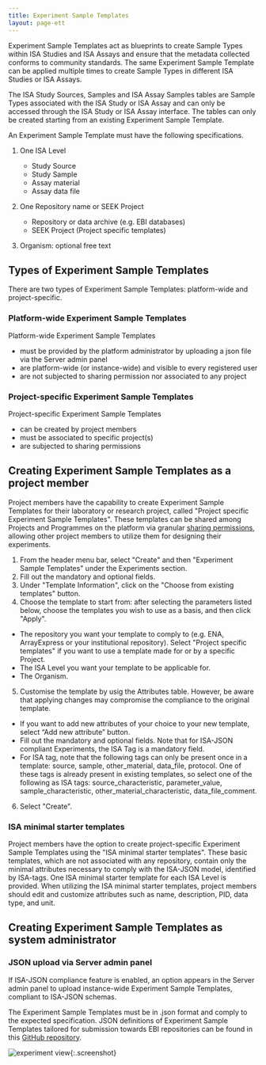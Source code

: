 ```yaml
---
title: Experiment Sample Templates
layout: page-ett
---
```


Experiment Sample Templates act as blueprints to create Sample Types within ISA Studies and ISA Assays and ensure that
the metadata collected conforms to community standards. The same Experiment Sample Template can be applied multiple times to create Sample Types in different ISA Studies or ISA Assays.

The ISA Study Sources, Samples and ISA Assay Samples tables are Sample Types associated with the ISA Study or ISA Assay and can only be accessed through the ISA Study or ISA Assay interface. The tables can only be created starting from an existing Experiment Sample Template.


An Experiment Sample Template must have the following specifications.
1. One ISA Level
   * Study Source
   * Study Sample
   * Assay material
   * Assay data file

2. One Repository name or SEEK Project
   * Repository or data archive (e.g. EBI databases)
   * SEEK Project (Project specific templates)

3. Organism: optional free text


## Types of Experiment Sample Templates

There are two types of Experiment Sample Templates: platform-wide and project-specific.

### Platform-wide Experiment Sample Templates

Platform-wide Experiment Sample Templates
* must be provided by the platform administrator by uploading a json file via the Server admin panel
* are platform-wide (or instance-wide) and visible to every registered user
* are not subjected to sharing permission nor associated to any project


### Project-specific Experiment Sample Templates

Project-specific Experiment Sample Templates
* can be created by project members
* must be associated to specific project(s)
* are subjected to sharing permissions

## Creating Experiment Sample Templates as a project member

Project members have the capability to create Experiment Sample Templates for their laboratory or research project, called "Project specific Experiment Sample Templates". These templates can be shared among Projects and Programmes on the platform via granular [sharing permissions](general-attributes.html#sharing), allowing other project members to utilize them for designing their experiments.


1. From the header menu bar, select "Create" and then "Experiment Sample Templates" under the Experiments section.
2. Fill out the mandatory and optional fields.
3. Under "Template Information", click on the "Choose from existing templates" button.
4. Choose the template to start from: after selecting the parameters listed below, choose the templates you wish to use as a basis, and then click "Apply".
* The repository you want your template to comply to (e.g. ENA, ArrayExpress or your institutional repository). Select "Project specific templates" if you want to use a template made for or by a specific Project.
* The ISA Level you want your template to be applicable for.
* The Organism.
5. Customise the template by usig the Attributes table. However, be aware that applying changes may compromise the compliance to the original template.
* If you want to add new attributes of your choice to your new template, select “Add new attribute” button.
* Fill out the mandatory and optional fields. Note that for ISA-JSON compliant Experiments, the ISA Tag is a mandatory field.
* For ISA tag, note that the following tags can only be present once in a template: source, sample, other_material, data_file, protocol. One of these tags is already present in existing templates, so select one of the following as ISA tags: source_characteristic, parameter_value, sample_characteristic, other_material_characteristic, data_file_comment.
6. Select "Create".

### ISA minimal starter templates

Project members have the option to create project-specific Experiment Sample Templates using the "ISA minimal starter templates". These basic templates, which are not associated with any repository, contain only the minimal attributes necessary to comply with the ISA-JSON model, identified by ISA-tags. One ISA minimal starter template for each ISA Level is provided. When utilizing the ISA minimal starter templates, project members should edit and customize attributes such as name, description, PID, data type, and unit.

## Creating Experiment Sample Templates as system administrator

### JSON upload via Server admin panel

If ISA-JSON compliance feature is enabled, an option appears in the Server admin panel to upload instance-wide Experiment Sample Templates, compliant to ISA-JSON schemas.

The Experiment Sample Templates must be in .json format and comply to the expected specification. JSON definitions of Experiment Sample Templates tailored for submission towards EBI repositories can be found in this [GitHub repository](https://github.com/ELIXIR-Belgium/ISA-merger).

![experiment view](/images/user-guide/isajson-compliance/serveradmin-expsampletemplate-jsonupload.png){:.screenshot}

